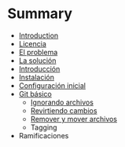 # Summary

* [Introduction](README.md)
* [Licencia](licencia.md)
* [El problema](el_problema.md)
* [La solución](la_solucion.md)
* [Introducción](introduccion.md)
* [Instalación](instalacion.md)
* [Configuración inicial](configuracion_inicial.md)
* [Git básico](git_basico.md)
   * [Ignorando archivos](ignorando_archivos.md)
   * [Revirtiendo cambios](revirtiendo_cambios.md)
   * [Remover y mover archivos](remover_mover_archivos.md)
   * Tagging
* Ramificaciones


